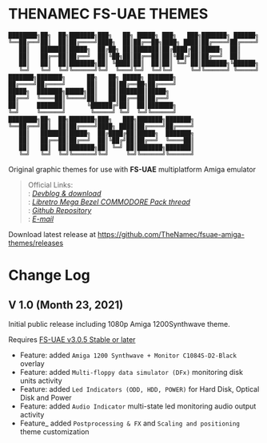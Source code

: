 THENAMEC FS-UAE THEMES
======================

    ████████╗██╗  ██╗███████╗███╗   ██╗ █████╗ ███╗   ███╗███████╗ ██████╗
    ╚══██╔══╝██║  ██║██╔════╝████╗  ██║██╔══██╗████╗ ████║██╔════╝██╔════╝
       ██║   ███████║█████╗  ██╔██╗ ██║███████║██╔████╔██║█████╗  ██║
       ██║   ██╔══██║██╔══╝  ██║╚██╗██║██╔══██║██║╚██╔╝██║██╔══╝  ██║
       ██║   ██║  ██║███████╗██║ ╚████║██║  ██║██║ ╚═╝ ██║███████╗╚██████╗
       ╚═╝   ╚═╝  ╚═╝╚══════╝╚═╝  ╚═══╝╚═╝  ╚═╝╚═╝     ╚═╝╚══════╝ ╚═════╝
    ███████╗███████╗      ██╗   ██╗ █████╗ ███████╗
    ██╔════╝██╔════╝      ██║   ██║██╔══██╗██╔════╝
    █████╗  ███████╗█████╗██║   ██║███████║█████╗
    ██╔══╝  ╚════██║╚════╝██║   ██║██╔══██║██╔══╝
    ██║     ███████║      ╚██████╔╝██║  ██║███████╗
    ╚═╝     ╚══════╝       ╚═════╝ ╚═╝  ╚═╝╚══════╝
    ████████╗██╗  ██╗███████╗███╗   ███╗███████╗███████╗
    ╚══██╔══╝██║  ██║██╔════╝████╗ ████║██╔════╝██╔════╝
       ██║   ███████║█████╗  ██╔████╔██║█████╗  ███████╗
       ██║   ██╔══██║██╔══╝  ██║╚██╔╝██║██╔══╝  ╚════██║
       ██║   ██║  ██║███████╗██║ ╚═╝ ██║███████╗███████║
       ╚═╝   ╚═╝  ╚═╝╚══════╝╚═╝     ╚═╝╚══════╝╚══════╝
  
Original graphic themes for use with **FS-UAE** multiplatform Amiga emulator
  
> Official Links:  
>: [*Devblog & download*](#https://retrogamingpacks.blogspot.com)  
>: [*Libretro Mega Bezel COMMODORE Pack thread*](#https://forums.libretro.com/t/thenamec-mega-bezel-commodore-pack-announcement/)  
>: [*Github Repository*](#https://github.com/TheNamec/fsuae-amiga-themes)  
>: [*E-mail*](#thenamec@hotmail.com)  

Download latest release at https://github.com/TheNamec/fsuae-amiga-themes/releases

Change Log
==========

V 1.0 (Month 23, 2021)
-----------------------------------

Initial public release including 1080p Amiga 1200Synthwave theme.

Requires [FS-UAE v3.0.5 Stable or later](#https://fs-uae.net/download)

- Feature: added `Amiga 1200 Synthwave + Monitor C1084S-D2-Black` overlay
- Feature: added `Multi-floppy data simulator (DFx)` monitoring disk units activity
- Feature: added `Led Indicators (ODD, HDD, POWER)` for Hard Disk, Optical Disk and Power
- Feature: added `Audio Indicator` multi-state led monitoring audio output activity
- Feature_ added `Postprocessing & FX` and `Scaling and positioning` theme customization
